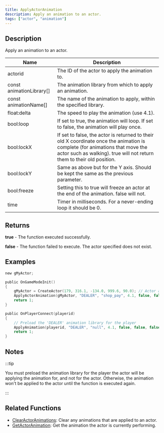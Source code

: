 ```yaml
---
title: ApplyActorAnimation
description: Apply an animation to an actor.
tags: ["actor", "animation"]
---
```


<VersionWarn version='SA-MP 0.3.7' />

## Description

Apply an animation to an actor.

| Name                     | Description                                                                                                                                                                                            |
| ------------------------ | ------------------------------------------------------------------------------------------------------------------------------------------------------------------------------------------------------ |
| actorid                  | The ID of the actor to apply the animation to.                                                                                                                                                         |
| const animationLibrary[] | The animation library from which to apply an animation.                                                                                                                                                |
| const animationName[]    | The name of the animation to apply, within the specified library.                                                                                                                                      |
| float:delta              | The speed to play the animation (use 4.1).                                                                                                                                                             |
| bool:loop                | If set to true, the animation will loop. If set to false, the animation will play once.                                                                                                                |
| bool:lockX               | If set to false, the actor is returned to their old X coordinate once the animation is complete (for animations that move the actor such as walking). true will not return them to their old position. |
| bool:lockY               | Same as above but for the Y axis. Should be kept the same as the previous parameter.                                                                                                                   |
| bool:freeze              | Setting this to true will freeze an actor at the end of the animation. false will not.                                                                                                                 |
| time                     | Timer in milliseconds. For a never-ending loop it should be 0.                                                                                                                                         |

## Returns

**true** - The function executed successfully.

**false** - The function failed to execute. The actor specified does not exist.

## Examples

```c
new gMyActor;

public OnGameModeInit()
{
    gMyActor = CreateActor(179, 316.1, -134.0, 999.6, 90.0); // Actor as salesperson in Ammunation
    ApplyActorAnimation(gMyActor, "DEALER", "shop_pay", 4.1, false, false, false, false, 0); // Pay anim
    return 1;
}

public OnPlayerConnect(playerid)
{
    // Preload the 'DEALER' animation library for the player
    ApplyAnimation(playerid, "DEALER", "null", 4.1, false, false, false, false, 0);
    return 1;
}
```

## Notes

:::tip

You must preload the animation library for the player the actor will be applying the animation for, and not for the actor. Otherwise, the animation won't be applied to the actor until the function is executed again.

:::

## Related Functions

- [ClearActorAnimations](ClearActorAnimations): Clear any animations that are applied to an actor.
- [GetActorAnimation](GetActorAnimation): Get the animation the actor is currently performing.
